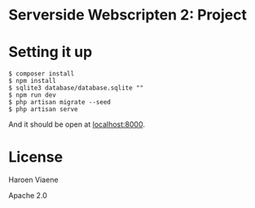 # Serverside Webscripten 2: Project

# Setting it up

```
$ composer install
$ npm install
$ sqlite3 database/database.sqlite ""
$ npm run dev
$ php artisan migrate --seed
$ php artisan serve
```

And it should be open at [localhost:8000](http://localhost:8000).

# License

Haroen Viaene

Apache 2.0
